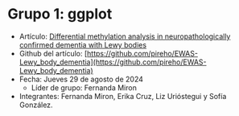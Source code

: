 # Grupo 1: ggplot 

- Artículo: [Differential methylation analysis in neuropathologically confirmed dementia with Lewy bodies](https://www.nature.com/articles/s42003-023-05725-x)
- Github del artículo: [https://github.com/pireho/EWAS-Lewy_body_dementia](https://github.com/pireho/EWAS-Lewy_body_dementia)
- Fecha: Jueves 29 de agosto de 2024
  + Líder de grupo: Fernanda Miron
- Integrantes: Fernanda Miron, Erika Cruz, Liz Urióstegui y Sofía González.
